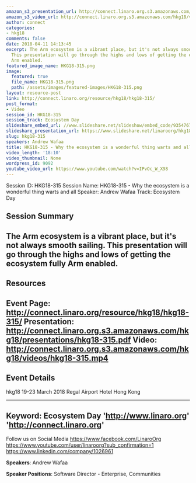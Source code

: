 ```yaml
---
amazon_s3_presentation_url: http://connect.linaro.org.s3.amazonaws.com/hkg18/presentations/hkg18-315.pdf
amazon_s3_video_url: http://connect.linaro.org.s3.amazonaws.com/hkg18/videos/hkg18-315.mp4
author: connect
categories:
- hkg18
comments: false
date: 2018-04-11 14:13:45
excerpt: The Arm ecosystem is a vibrant place, but it's not always smooth sailing.
  This presentation will go through the highs and lows of getting the ecosystem fully
  Arm enabled.
featured_image_name: HKG18-315.png
image:
  featured: true
  file_name: HKG18-315.png
  path: /assets/images/featured-images/HKG18-315.png
layout: resource-post
link: http://connect.linaro.org/resource/hkg18/hkg18-315/
post_format:
- Video
session_id: HKG18-315
session_track: Ecosystem Day
slideshare_embed_url: //www.slideshare.net/slideshow/embed_code/93547671
slideshare_presentation_url: https://www.slideshare.net/linaroorg/hkg18315-why-the-ecosystem-is-a-wonderful-thing-warts-and-all
slug: hkg18-315
speakers: Andrew Wafaa
title: HKG18-315 - Why the ecosystem is a wonderful thing warts and all
video_length: '18:10'
video_thumbnail: None
wordpress_id: 9092
youtube_video_url: https://www.youtube.com/watch?v=IPvOc_W_X98
---
```


Session ID: HKG18-315
Session Name: HKG18-315 - Why the ecosystem is a wonderful thing warts and all
Speaker: Andrew Wafaa
Track: Ecosystem Day


## Session Summary
The Arm ecosystem is a vibrant place, but it's not always smooth sailing. This presentation will go through the highs and lows of getting the ecosystem fully Arm enabled.
---------------------------------------------------
## Resources
Event Page: http://connect.linaro.org/resource/hkg18/hkg18-315/
Presentation: http://connect.linaro.org.s3.amazonaws.com/hkg18/presentations/hkg18-315.pdf
Video: http://connect.linaro.org.s3.amazonaws.com/hkg18/videos/hkg18-315.mp4
 ---------------------------------------------------
## Event Details
hkg18
19-23 March 2018 
Regal Airport Hotel Hong Kong

---------------------------------------------------
Keyword: Ecosystem Day
'http://www.linaro.org'
'http://connect.linaro.org'
---------------------------------------------------
Follow us on Social Media
https://www.facebook.com/LinaroOrg
https://www.youtube.com/user/linaroorg?sub_confirmation=1
https://www.linkedin.com/company/1026961

**Speakers**: Andrew Wafaa

**Speaker Positions**: Software Director - Enterprise, Communities
